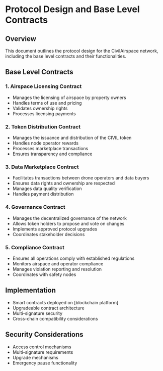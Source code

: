 # Protocol Design and Base Level Contracts

## Overview
This document outlines the protocol design for the CivilAirspace network, including the base level contracts and their functionalities.

## Base Level Contracts

### 1. Airspace Licensing Contract
- Manages the licensing of airspace by property owners
- Handles terms of use and pricing
- Validates ownership rights
- Processes licensing payments

### 2. Token Distribution Contract
- Manages the issuance and distribution of the CIVIL token
- Handles node operator rewards
- Processes marketplace transactions
- Ensures transparency and compliance

### 3. Data Marketplace Contract
- Facilitates transactions between drone operators and data buyers
- Ensures data rights and ownership are respected
- Manages data quality verification
- Handles payment distribution

### 4. Governance Contract
- Manages the decentralized governance of the network
- Allows token holders to propose and vote on changes
- Implements approved protocol upgrades
- Coordinates stakeholder decisions

### 5. Compliance Contract
- Ensures all operations comply with established regulations
- Monitors airspace and operator compliance
- Manages violation reporting and resolution
- Coordinates with safety nodes

## Implementation
- Smart contracts deployed on [blockchain platform]
- Upgradeable contract architecture
- Multi-signature security
- Cross-chain compatibility considerations

## Security Considerations
- Access control mechanisms
- Multi-signature requirements
- Upgrade mechanisms
- Emergency pause functionality